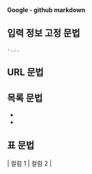 

 **Google - github markdown**
 
## 입력 정보 고정 문법
```
-...
```

## URL 문법
[]()

## 목록 문법
-
-

## 표 문법
| 컬럼 1 | 컬럼 2 |